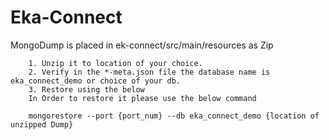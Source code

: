 # Eka-Connect 

MongoDump is placed in ek-connect/src/main/resources as Zip
		
		1. Unzip it to location of your choice.
		2. Verify in the *-meta.json file the database name is eka_connect_demo or choice of your db.
		3. Restore using the below
		In Order to restore it please use the below command
    
		mongorestore --port {port_num} --db eka_connect_demo {location of unzipped Dump}
